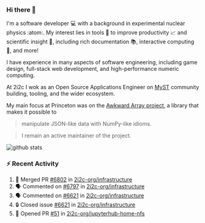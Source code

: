 ### Hi there 👋 

I'm a software developer 💻 with a background in experimental nuclear physics :atom:. My interest lies in tools :wrench: to improve productivity :chart_with_upwards_trend: and scientific insight :telescope:, including rich documentation 📚, interactive computing 🧮, and more! 

I have experience in many aspects of software engineering, including game design, full-stack web development, and high-performance numeric computing. 

At 2i2c I wok as an Open Source Applications Engineer on [MyST](https://github.com/jupyter-book/mystmd) community building, tooling, and the wider ecosystem. 

My main focus at Princeton was on the [Awkward Array project](awkward-array.org/), a library that makes it possible to 
> manipulate JSON-like data with NumPy-like idioms.

> I remain an active maintainer of the project. 

![github stats](https://github-readme-stats.vercel.app/api?username=agoose77&show_icons=true&hide_rank=true&hide_title=true&bg_color=30,e76445,904e95&text_color=efe3ec&icon_color=efe3ec)
<!--
**agoose77/agoose77** is a ✨ _special_ ✨ repository because its `README.md` (this file) appears on your GitHub profile.

Here are some ideas to get you started:

- 🔭 I’m currently working on ...
- 🌱 I’m currently learning ...
- 👯 I’m looking to collaborate on ...
- 🤔 I’m looking for help with ...
- 💬 Ask me about ...
- 📫 How to reach me: ...
- 😄 Pronouns: ...
- ⚡ Fun fact: ...
-->

### :zap: Recent Activity

<!--START_SECTION:activity-->
1. 🎉 Merged PR [#6802](https://github.com/2i2c-org/infrastructure/pull/6802) in [2i2c-org/infrastructure](https://github.com/2i2c-org/infrastructure)
2. 🗣 Commented on [#6797](https://github.com/2i2c-org/infrastructure/pull/6797#issuecomment-3313143206) in [2i2c-org/infrastructure](https://github.com/2i2c-org/infrastructure)
3. 🗣 Commented on [#6621](https://github.com/2i2c-org/infrastructure/issues/6621#issuecomment-3312524291) in [2i2c-org/infrastructure](https://github.com/2i2c-org/infrastructure)
4. 🔒 Closed issue [#6621](https://github.com/2i2c-org/infrastructure/issues/6621) in [2i2c-org/infrastructure](https://github.com/2i2c-org/infrastructure)
5. 💪 Opened PR [#51](https://github.com/2i2c-org/jupyterhub-home-nfs/pull/51) in [2i2c-org/jupyterhub-home-nfs](https://github.com/2i2c-org/jupyterhub-home-nfs)
<!--END_SECTION:activity-->
